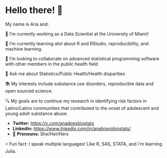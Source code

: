 # Hello there! 👋


My name is Ana and:

🔭 I’m currently working as a Data Scientist at the University of Miami!

🌱 I’m currently learning _alot_ about R and RStudio, reproducibility, and machine learning. 

👯 I’m looking to collaborate on advanced statistical programming software with other members in the public health field

🧩 Ask me about Statistics/Public Health/Health disparities 

📚 My interests include substance use disorders, reproducible data and open sourced science.

🔍 My goals are to continue my research in identifying risk factors in Latino/Latinx communities that contributed to the onset of adolescent and young adult substance abuse.


- **Twitter:** https://x.com/anadoesbiostats
- **Linkedin:** https://www.linkedin.com/in/anabravobiostats/
- 🌈 **Pronouns:** She/Her/Hers

⚡ Fun fact: I speak multiple languages! Like R, SAS, STATA, and i'm learning Julia.

